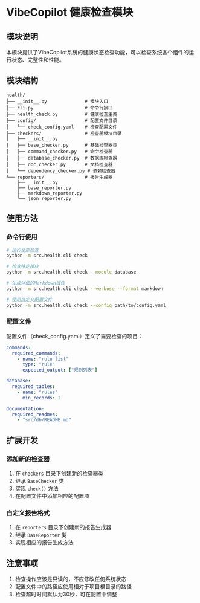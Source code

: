 # VibeCopilot 健康检查模块

## 模块说明

本模块提供了VibeCopilot系统的健康状态检查功能，可以检查系统各个组件的运行状态、完整性和性能。

## 模块结构

```
health/
├── __init__.py              # 模块入口
├── cli.py                   # 命令行接口
├── health_check.py          # 健康检查主类
├── config/                  # 配置文件目录
│   └── check_config.yaml    # 检查配置文件
├── checkers/                # 检查器模块目录
│   ├── __init__.py
│   ├── base_checker.py      # 基础检查器类
│   ├── command_checker.py   # 命令检查器
│   ├── database_checker.py  # 数据库检查器
│   ├── doc_checker.py       # 文档检查器
│   └── dependency_checker.py # 依赖检查器
└── reporters/               # 报告生成器
    ├── __init__.py
    ├── base_reporter.py
    ├── markdown_reporter.py
    └── json_reporter.py
```

## 使用方法

### 命令行使用

```bash
# 运行全部检查
python -m src.health.cli check

# 检查特定模块
python -m src.health.cli check --module database

# 生成详细的Markdown报告
python -m src.health.cli check --verbose --format markdown

# 使用自定义配置文件
python -m src.health.cli check --config path/to/config.yaml
```

### 配置文件

配置文件（check_config.yaml）定义了需要检查的项目：

```yaml
commands:
  required_commands:
    - name: "rule list"
      type: "rule"
      expected_output: ["规则列表"]

database:
  required_tables:
    - name: "rules"
      min_records: 1

documentation:
  required_readmes:
    - "src/db/README.md"
```

## 扩展开发

### 添加新的检查器

1. 在 `checkers` 目录下创建新的检查器类
2. 继承 `BaseChecker` 类
3. 实现 `check()` 方法
4. 在配置文件中添加相应的配置项

### 自定义报告格式

1. 在 `reporters` 目录下创建新的报告生成器
2. 继承 `BaseReporter` 类
3. 实现相应的报告生成方法

## 注意事项

1. 检查操作应该是只读的，不应修改任何系统状态
2. 配置文件中的路径应使用相对于项目根目录的路径
3. 检查超时时间默认为30秒，可在配置中调整
